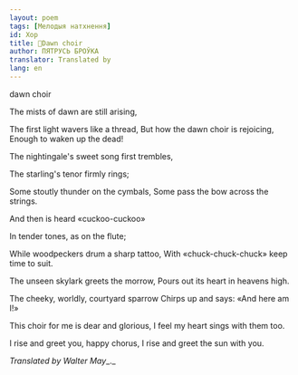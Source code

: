 ```yaml
---
layout: poem
tags: [Мелодыя натхнення]
id: Хор
title: 🚧Dawn choir
author: ПЯТРУСЬ БРОЎКА
translator: Translated by 
lang: en
---
```



 
dawn  choir

The mists of dawn are still arising,

The first light wavers like a thread, But how the dawn choir is rejoicing, Enough to waken up the dead!

The nightingale's sweet song first trembles,

The starling's tenor firmly rings;

Some stoutly thunder on the cymbals, Some pass the bow across the strings.

And then is heard «cuckoo-cuckoo»

In tender tones, as on the flute;

While woodpeckers drum a sharp tattoo, With «chuck-chuck-chuck» keep time to suit.

The unseen skylark greets the morrow, Pours out its heart in heavens high.

The cheeky, worldly, courtyard sparrow Chirps up and says: «And here am I!»

This choir for me is dear and glorious, I feel my heart sings with them too.

I rise and greet you, happy chorus, I rise and greet the sun with you.

_Translated by Walter May__._

  
